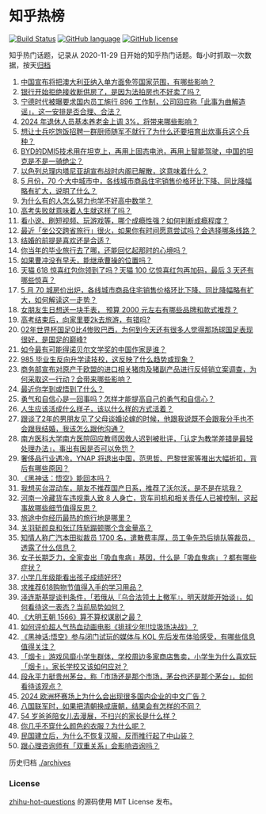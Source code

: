# 知乎热榜
[![Build Status](https://github.com/ToWeLong/zhihu-hot-questions/workflows/CI/badge.svg)](https://github.com/ToWeLong/zhihu-hot-questions/actions)
[![GitHub language](https://img.shields.io/badge/language-golang-orange.svg)](https://golang.org/)
[![GitHub license](https://img.shields.io/github/license/ToWeLong/zhihu-hot-questions)](https://github.com/ToWeLong/zhihu-hot-questions/blob/main/LICENSE)

知乎热门话题，记录从 2020-11-29 日开始的知乎热门话题。每小时抓取一次数据，按天[归档](./archives)

<!-- BEGIN -->

1. [中国宣布将把澳大利亚纳入单方面免签国家范围，有哪些影响？](https://www.zhihu.com/question/659135817)
1. [银行开始拒绝接收断供房了，是因为法拍房也不好卖了吗？](https://www.zhihu.com/question/658992003)
1. [宁德时代被曝要求国内员工施行 896 工作制，公司回应称「此事为曲解造谣」，这一安排是否合理、合法？](https://www.zhihu.com/question/659139048)
1. [2024 年退休人员基本养老金上调 3%，将带来哪些影响？](https://www.zhihu.com/question/659149352)
1. [想让士兵吃饱饭招聘一群厨师随军不就行了为什么还要培育出炊事兵这个兵种？](https://www.zhihu.com/question/658915200)
1. [BYD的DMI5技术用在坦克上，再用上固态电池，再用上智能驾驶，中国的坦克是不是一骑绝尘？](https://www.zhihu.com/question/657578236)
1. [以色列总理内塔尼亚胡宣布战时内阁已解散，这意味着什么？](https://www.zhihu.com/question/659149111)
1. [5 月份，70 个大中城市中，各线城市商品住宅销售价格环比下降、同比降幅略有扩大，说明了什么？](https://www.zhihu.com/question/659125943)
1. [为什么有的人怎么努力也学不好高中数学？](https://www.zhihu.com/question/656586309)
1. [高考失败就意味着人生就这样了吗？](https://www.zhihu.com/question/658545226)
1. [看小说、刷短视频、玩游戏等，哪个成瘾性强？如何判断成瘾程度？](https://www.zhihu.com/question/658118231)
1. [最近「坐公交跨省旅行」很火，如果你有时间愿意尝试吗？会选择哪条线路？](https://www.zhihu.com/question/657036883)
1. [结婚的前提是喜欢还是合适？](https://www.zhihu.com/question/656856527)
1. [你当年的毕业旅行去了哪，还能回忆起那时的心境吗？](https://www.zhihu.com/question/657036068)
1. [如果曹冲没有早夭，能继承曹操的位置吗？](https://www.zhihu.com/question/654108158)
1. [天猫 618 惊喜红包你领到了吗？天猫 100 亿惊喜红包再加码，最后 3 天还有哪些惊喜？](https://www.zhihu.com/question/659153962)
1. [5 月 70 城房价出炉，各线城市商品住宅销售价格环比下降、同比降幅略有扩大，如何解读这一走势？](https://www.zhihu.com/question/659125799)
1. [女朋友生日想送一块手表， 预算 2000 元左右有哪些品牌和款式推荐？](https://www.zhihu.com/question/656736723)
1. [高考结束后，向家里要2k去旅游，有错吗?](https://www.zhihu.com/question/659049224)
1. [02年世界杯国足0比4惨败巴西，为何到今天还有很多人觉得那场球国足表现很好，是国足的巅峰?](https://www.zhihu.com/question/659011664)
1. [如今最有可能得诺贝尔文学奖的中国作家是谁？](https://www.zhihu.com/question/649915264)
1. [985 毕业生反向升学读技校，这反映了什么趋势或现象？](https://www.zhihu.com/question/658900399)
1. [商务部宣布对原产于欧盟的进口相关猪肉及猪副产品进行反倾销立案调查，为何采取这一行动？会带来哪些影响？](https://www.zhihu.com/question/659145135)
1. [最近你学到或悟到了什么？](https://www.zhihu.com/question/658927462)
1. [勇气和自信心是一回事吗？怎样才能提高自己的勇气和自信心？](https://www.zhihu.com/question/659011213)
1. [人生应该活成什么样子，该以什么样的方式活着？](https://www.zhihu.com/question/290003248)
1. [跟谈了2年的男朋友见了父母谈婚论嫁的时候，他跟我说既不会跟我分手也不会跟我结婚，我该怎么跟他沟通？](https://www.zhihu.com/question/657271200)
1. [南方医科大学南方医院回应教师因救人迟到被批评，「认定为教学差错是最轻处理办法」，事出有因是否可以免罚？](https://www.zhihu.com/question/659121767)
1. [奢侈品行业遇冷，YNAP 将退出中国，范思哲、巴黎世家等推出大幅折扣，背后有哪些原因？](https://www.zhihu.com/question/659065269)
1. [《黑神话：悟空》能回本吗？](https://www.zhihu.com/question/430179440)
1. [我想买台混动车，朋友不推荐国产日系，推荐了沃尔沃，是不是在坑我？](https://www.zhihu.com/question/659058480)
1. [河南一冷藏货车违规乘人致 8 人身亡，货车司机和相关责任人已被控制，这起事故哪些细节值得反思？](https://www.zhihu.com/question/659121531)
1. [旅途中你经历最热的旅行地是哪里？](https://www.zhihu.com/question/657034147)
1. [关羽斩颜良和张辽阵斩蹋顿哪个含金量高？](https://www.zhihu.com/question/658942316)
1. [知情人称广汽本田拟裁员 1700 名，遣散费丰厚，员工争先恐后排队等裁员，透露了什么信息？](https://www.zhihu.com/question/658912804)
1. [女子长期乏力，全家查出「吸血鬼病」基因，什么是「吸血鬼病」？都有哪些症状？](https://www.zhihu.com/question/659047834)
1. [小学几年级能看出孩子成绩好坏?](https://www.zhihu.com/question/558241273)
1. [求推荐618购物节值得入手的学习用品？](https://www.zhihu.com/question/659125354)
1. [泽连斯基提谈判条件，「若俄从『乌合法领土上撤军』，明天就能开始谈」，如何看待这一表态？当前局势如何？](https://www.zhihu.com/question/659130295)
1. [《大明王朝 1566》算不算权谋剧之最？](https://www.zhihu.com/question/658146452)
1. [如何评价超人气热血动画电影《排球少年!!垃圾场决战》？](https://www.zhihu.com/question/648832591)
1. [《黑神话:悟空》参与闭门试玩的媒体与 KOL 先后发布体验感受，有哪些信息值得关注？](https://www.zhihu.com/question/659122829)
1. [「烟卡」游戏风靡小学生群体，学校周边多家商店售卖，小学生为什么喜欢玩「烟卡」，家长学校又该如何应对？](https://www.zhihu.com/question/659067344)
1. [段永平力挺贵州茅台，称「市场还是那个市场，茅台也还是那个茅台」，如何看待该观点？](https://www.zhihu.com/question/659065282)
1. [2024 欧洲杯赛场上为什么会出现很多国内企业的中文广告？](https://www.zhihu.com/question/658944160)
1. [八国联军时，如果把清朝换成唐朝，结果会有怎样的不同？](https://www.zhihu.com/question/658637848)
1. [54 岁爸爸陪女儿去漫展，不扫兴的家长是什么样？](https://www.zhihu.com/question/659054672)
1. [你几乎不穿什么颜色的衣服？为什么呢？](https://www.zhihu.com/question/657547534)
1. [民国建立后，为什么不恢复汉服，反而推行起了中山装？](https://www.zhihu.com/question/605405390)
1. [跟心理咨询师有「双重关系」会影响咨询吗？](https://www.zhihu.com/question/658611297)

<!-- END -->

历史归档 [./archives](./archives)


### License
[zhihu-hot-questions](https://github.com/towelong/zhihu-hot-questions) 的源码使用 MIT License 发布。